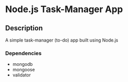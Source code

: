 # Node.js Task-Manager App

## Description
A simple task-manager (to-do) app built using Node.js

### Dependencies

- mongodb
- mongoose
- validator